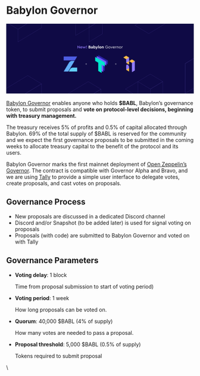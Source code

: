 # Babylon Governor

![](<../../.gitbook/assets/image (1).png>)

[Babylon Governor](https://medium.com/babylon-finance/introducing-babylon-governor-6d9e45d7ca3c) enables anyone who holds **$BABL**, Babylon’s governance token, to submit proposals and **vote on protocol-level decisions, beginning with treasury management.**

The treasury receives 5% of profits and 0.5% of capital allocated through Babylon. 69% of the total supply of $BABL is reserved for the community and we expect the first governance proposals to be submitted in the coming weeks to allocate treasury capital to the benefit of the protocol and its users.

Babylon Governor marks the first mainnet deployment of [Open Zeppelin’s Governor](https://blog.openzeppelin.com/governor-smart-contract/). The contract is compatible with Governor Alpha and Bravo, and we are using [Tally](https://www.withtally.com/) to provide a simple user interface to delegate votes, create proposals, and cast votes on proposals.

## Governance Process

* New proposals are discussed in a dedicated Discord channel
* Discord and/or Snapshot (to be added later) is used for signal voting on proposals
* Proposals (with code) are submitted to Babylon Governor and voted on with Tally

## Governance Parameters

*   **Voting delay**: 1 block

    Time from proposal submission to start of voting period)
*   **Voting period**: 1 week

    How long proposals can be voted on.
*   **Quorum**: 40,000 $BABL (4% of supply)

    How many votes are needed to pass a proposal.
*   **Proposal threshold**: 5,000 $BABL (0.5% of supply)

    Tokens required to submit proposal

\
